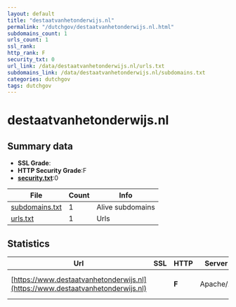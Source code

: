 ```yaml
---
layout: default
title: "destaatvanhetonderwijs.nl"
permalink: "/dutchgov/destaatvanhetonderwijs.nl.html"
subdomains_count: 1
urls_count: 1
ssl_rank: 
http_rank: F
security_txt: 0
url_link: /data/destaatvanhetonderwijs.nl/urls.txt
subdomains_link: /data/destaatvanhetonderwijs.nl/subdomains.txt
categories: dutchgov
tags: dutchgov
---
```



# destaatvanhetonderwijs.nl
## Summary data


 - **SSL Grade**:
 - **HTTP Security Grade**:F
 - **[security.txt](https://www.digitaleoverheid.nl/nieuws/standaard-security-txt-nu-verplicht-voor-overheid/)**:0


| File       | Count | Info |
|------------|-------|------|
|[subdomains.txt](/DutchGovScope/data/destaatvanhetonderwijs.nl/subdomains.txt)|1|Alive subdomains|
|[urls.txt](/DutchGovScope/data/destaatvanhetonderwijs.nl/urls.txt)|1|Urls|


## Statistics


| Url | SSL | HTTP | Server | Cookie | HSTS | CORS | CTO | CSP | XFO | XXP | RP |FP| Tech |Title |
|--------|-------|-------|------|------|------|------|------|------|------|------|------|------|------|------|
|[https://www.destaatvanhetonderwijs.nl](https://www.destaatvanhetonderwijs.nl)| | **F**|Apache/2| | | | | | | | :white_check_mark: | |Apache HTTP Server:2|301 Moved Perman...|


